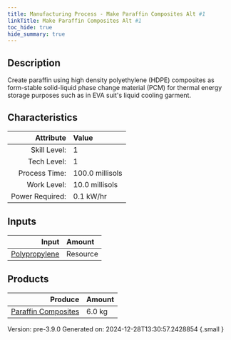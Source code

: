 ```yaml
---
title: Manufacturing Process - Make Paraffin Composites Alt #1
linkTitle: Make Paraffin Composites Alt #1
toc_hide: true
hide_summary: true
---
```


## Description
 Create paraffin using high density polyethylene (HDPE) composites as &#10;&#9;&#9;&#9;form-stable solid-liquid phase change material (PCM) for thermal energy storage &#10;&#9;&#9;&#9;purposes such as in EVA suit&#39;s liquid cooling garment. 

## Characteristics

| Attribute      | Value |
|--------:|:------|
|Skill Level:|1|
|Tech Level:|1|
|Process Time:|100.0 millisols|
|Work Level:|10.0 millisols|
|Power Required:|0.1 kW/hr|

## Inputs

| Input      | Amount |
|--------:|:------|
|[Polypropylene](/docs/definitions/resource/polypropylene)|Resource|7.8 kg|

## Products


| Produce      | Amount |
|--------:|:------|
|[Paraffin Composites](/docs/definitions/resource/paraffin-composites)|6.0 kg|


Version: pre-3.9.0 Generated on: 2024-12-28T13:30:57.2428854
{.small }

